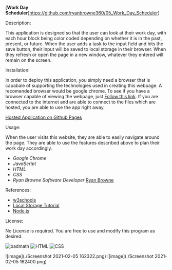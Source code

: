 [**Work Day Scheduler**]https://github.com/ryanbrowne360/05_Work_Day_Scheduler)

Description:

This application is designed so that the user can look at their work day, with each hour block being color coded depending on whether it is in the past, present, or future. When the user adds a task to the input field and hits the save button, their input will be saved to local storage in their browser. When they refresh or open the page in a new window, whatever they entered will remain on the screen.

Installation:

In order to deploy this application, you simply need a browser that is capabale of supporting the technologies used in creating this webpage. A recomended browser would be google chrome. To see if you have a browser capable of viewing the webpage, just [Follow this link](https://ryanbrowne360.github.io/05_Work_Day_Scheduler/). If you are connected to the internet and are able to connect to the files which are hosted, you are able to use the app right away.

[Hosted Application on Github Pages](https://ryanbrowne360.github.io/05_Work_Day_Scheduler/)

Usage:

When the user visits this website, they are able to easily navigate around the page. They are able to use the features described above to plan their work day accordingly.

- *Google Chrome*
- *JavaScript*
- *HTML*
- *CSS*
- *Ryan Browne Software Developer* [Ryan Browne](https://github.com/ryanbrowne360/)

References:

- [w3schools](https://www.w3schools.com/)
- [Local Storage Tutorial](https://blog.usejournal.com/localstorage-what-is-it-d589a0803de0)
- [Node.js](https://nodejs.org/en/docs/)

License:

No License is required. You are free to use and modify this program as desired.

![badmath](https://img.shields.io/github/languages/top/nielsenjared/badmath)
![HTML](https://img.shields.io/badge/HTML-100%25-orange)
![CSS](https://img.shields.io/badge/CSS-100%25-yellowgreen)

![image](./Screenshot 2021-02-05 162322.png)
![image](./Screenshot 2021-02-05 162400.png)
